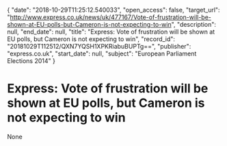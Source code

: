 {
  "date": "2018-10-29T11:25:12.540033", 
  "open_access": false, 
  "target_url": "http://www.express.co.uk/news/uk/477167/Vote-of-frustration-will-be-shown-at-EU-polls-but-Cameron-is-not-expecting-to-win", 
  "description": null, 
  "end_date": null, 
  "title": "Express: Vote of frustration will be shown at EU polls, but Cameron is not expecting to win", 
  "record_id": "20181029T112512/QXN7YQSH1XPKRiabuBUPTg==", 
  "publisher": "express.co.uk", 
  "start_date": null, 
  "subject": "European Parliament Elections 2014"
}

# Express: Vote of frustration will be shown at EU polls, but Cameron is not expecting to win

None